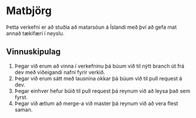 # Matbjörg
Þetta verkefni er að stuðla að matarsóun á Íslandi með því að gefa mat annað tækifæri í neyslu.

## Vinnuskipulag
1. Þegar við erum að vinna í verkefninu þá búum við til nýtt branch út frá dev með viðeigandi nafni fyrir verkið.
2. Þegar við erum sátt með lausnina okkar þá búum við til pull request á dev.
3. Þegar einhver hefur búið til pull request þá reynum við að leysa það sem fyrst.
4. Þegar við ætlum að merge-a við master þá reynum við að vera flest saman.